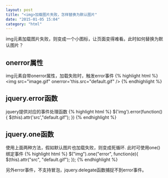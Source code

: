 ```yaml
---
layout: post
title: "<img>加载图片失败，怎样替换为默认图片"
date: "2015-01-05 15:04"
category: "html"
---
```


img元素加载图片失败，则变成一个小图标，让页面变得难看。此时如何替换为默认图片？

## onerror属性
img元素自带onerror属性，加载失败时，触发error事件
{% highlight html %}
<img src="image.gif" onerror='this.src="default.gif" />
{% endhighlight %}

## jquery.error函数
jquery提供对应的事件处理函数
{% highlight html %}
$('img').error(function(){
    $(this).attr('src',"default.gif");
})
{% endhighlight %}


## jquery.one函数
使用上面两种方法，假如默认图片也加载失败，则变成死循环. 此时可使用one()绑定事件
{% highlight html %}
$("img").one("error", function(e){
     $(this).attr("src", "default.gif");
});
{% endhighlight %}

另外error事件，不支持冒泡，jquery.delegate函数捕捉不到error事件。

